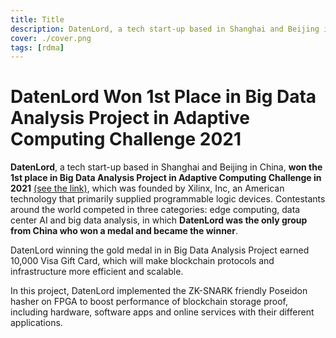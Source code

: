 ```yaml
---
title: Title
description: DatenLord, a tech start-up based in Shanghai and Beijing in China, won the 1st place in Big Data Analysis Project in Adaptive Computing Challenge in 2021. 
cover: ./cover.png
tags: [rdma]
---
```


# DatenLord Won 1st Place in Big Data Analysis Project in Adaptive Computing Challenge 2021  

**DatenLord**, a tech start-up based in Shanghai and Beijing in China, **won the 1st place in Big Data Analysis Project in Adaptive Computing Challenge in 2021** [(see the link)](https://www.hackster.io/contests/xilinxadaptivecomputing2021), which was founded by Xilinx, Inc, an American technology that primarily supplied programmable logic devices. Contestants around the world competed in three categories: edge computing, data center AI and big data analysis, in which **DatenLord was the only group from China who won a medal and became the winner**.  

DatenLord winning the gold medal in in Big Data Analysis Project earned 10,000 Visa Gift Card, which will make blockchain protocols and infrastructure more efficient and scalable.  

In this project, DatenLord implemented the ZK-SNARK friendly Poseidon hasher on FPGA to boost performance of blockchain storage proof, including hardware, software apps and online services with their different applications.  